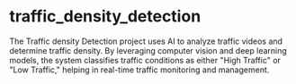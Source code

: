 # traffic_density_detection
The Traffic density Detection project uses AI to analyze traffic videos and determine traffic density. By leveraging computer vision and deep learning models, the system classifies traffic conditions as either "High Traffic" or "Low Traffic," helping in real-time traffic monitoring and management.
